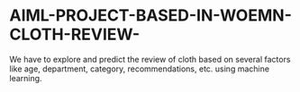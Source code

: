 # AIML-PROJECT-BASED-IN-WOEMN-CLOTH-REVIEW-
We have to explore and predict the review of cloth based on several factors like age, department, category, recommendations, etc. using machine learning.
